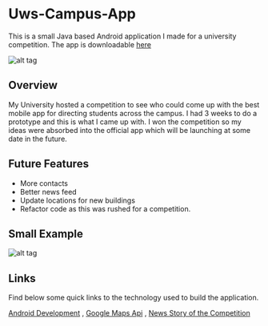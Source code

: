 # Uws-Campus-App

This is a small Java based Android application I made for a university competition. The app is downloadable [here](https://play.google.com/store/apps/details?id=com.uws.campus_app)

![alt tag](http://www.williamsamtaylor.co.uk/github-images/uws-campus-app.png)

## Overview

My University hosted a competition to see who could come up with the best mobile app for directing students across the campus. I had 3 weeks to do a prototype and this is what I came up with. I won the competition so my ideas were absorbed into the official app which will be launching at some date in the future.

## Future Features

* More contacts
* Better news feed
* Update locations for new buildings
* Refactor code as this was rushed for a competition.

## Small Example

![alt tag](http://www.williamsamtaylor.co.uk/github-images/campus-app.gif)

## Links

Find below some quick links to the technology used to build the application.

[Android Development](http://developer.android.com/training/index.html) , [Google Maps Api](https://developers.google.com/maps/documentation/android-api/?hl=en) , [News Story of the Competition](http://www.uws.ac.uk/news---categories/corporate/student-creates-uws-campus-app/)
